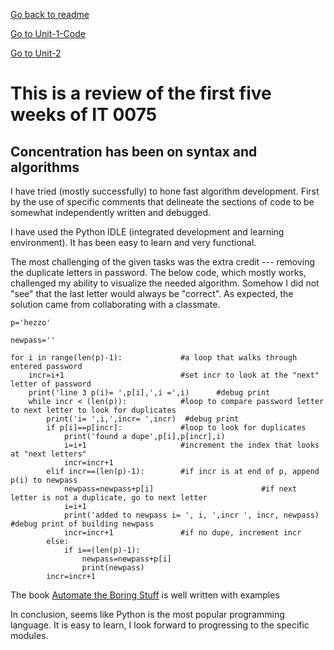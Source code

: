 [Go back to readme](./README.md)

[Go to Unit-1-Code](https://github.com/kschellack/Unit-1-Code)

[Go to Unit-2](https://github.com/kschellack/Unit-2)

# This is a review of the first five weeks of IT 0075 

## Concentration has been on syntax and algorithms

I have tried (mostly successfully) to hone fast algorithm development. 
   First by the use of specific comments that delineate the sections of code to be somewhat independently 
   written and debugged.
   
   I have used the Python IDLE (integrated development and learning environment). It has been easy
   to learn and very functional.
   
   The most challenging of the given tasks was the extra credit --- removing the duplicate letters in password. The
   below code, which mostly works, challenged my ability to visualize the needed algorithm. Somehow I did not "see" that 
   the last letter would always be "correct". As expected, the solution came from collaborating with a classmate.
  
```python3
p='hezzo'

newpass=''

for i in range(len(p)-1):             #a loop that walks through entered password
    incr=i+1                          #set incr to look at the "next" letter of password
    print('line 3 p(i)= ',p[i],',i =',i)      #debug print
    while incr < (len(p)):            #loop to compare password letter to next letter to look for duplicates
        print('i= ',i,',incr= ',incr)  #debug print
        if p[i]==p[incr]:             #loop to look for duplicates
            print('found a dupe',p[i],p[incr],i) 
            i=i+1                     #increment the index that looks at "next letters"
            incr=incr+1
        elif incr==(len(p)-1):        #if incr is at end of p, append p(i) to newpass
            newpass=newpass+p[i]                        #if next letter is not a duplicate, go to next letter
            i=i+1
            print('added to newpass i= ', i, ',incr ', incr, newpass)        #debug print of building newpass
            incr=incr+1               #if no dupe, increment incr
        else:
            if i==(len(p)-1):
                newpass=newpass+p[i]
                print(newpass)
        incr=incr+1

```   
   
The book [Automate the Boring Stuff](https://automatetheboringstuff.com/) is well written with examples

In conclusion, seems like Python is the most popular programming language. It is easy to learn, I look forward to 
progressing to the specific modules.
